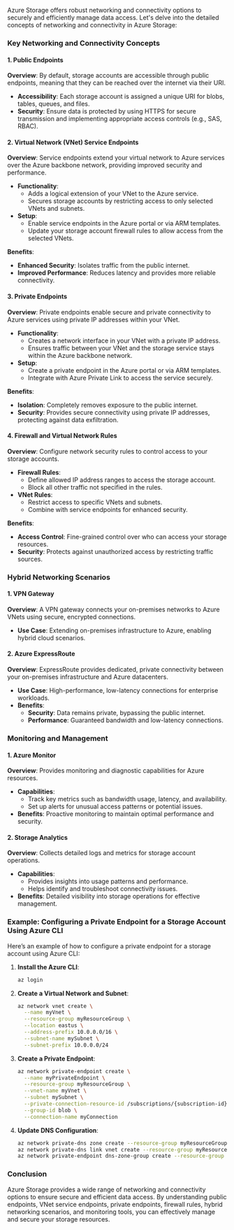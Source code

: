 Azure Storage offers robust networking and connectivity options to securely and efficiently manage data access. Let's delve into the detailed concepts of networking and connectivity in Azure Storage:

### Key Networking and Connectivity Concepts

#### 1. **Public Endpoints**

**Overview**: By default, storage accounts are accessible through public endpoints, meaning that they can be reached over the internet via their URI.

- **Accessibility**: Each storage account is assigned a unique URI for blobs, tables, queues, and files.
- **Security**: Ensure data is protected by using HTTPS for secure transmission and implementing appropriate access controls (e.g., SAS, RBAC).

#### 2. **Virtual Network (VNet) Service Endpoints**

**Overview**: Service endpoints extend your virtual network to Azure services over the Azure backbone network, providing improved security and performance.

- **Functionality**:
  - Adds a logical extension of your VNet to the Azure service.
  - Secures storage accounts by restricting access to only selected VNets and subnets.
- **Setup**:
  - Enable service endpoints in the Azure portal or via ARM templates.
  - Update your storage account firewall rules to allow access from the selected VNets.

**Benefits**:

- **Enhanced Security**: Isolates traffic from the public internet.
- **Improved Performance**: Reduces latency and provides more reliable connectivity.

#### 3. **Private Endpoints**

**Overview**: Private endpoints enable secure and private connectivity to Azure services using private IP addresses within your VNet.

- **Functionality**:
  - Creates a network interface in your VNet with a private IP address.
  - Ensures traffic between your VNet and the storage service stays within the Azure backbone network.
- **Setup**:
  - Create a private endpoint in the Azure portal or via ARM templates.
  - Integrate with Azure Private Link to access the service securely.

**Benefits**:

- **Isolation**: Completely removes exposure to the public internet.
- **Security**: Provides secure connectivity using private IP addresses, protecting against data exfiltration.

#### 4. **Firewall and Virtual Network Rules**

**Overview**: Configure network security rules to control access to your storage accounts.

- **Firewall Rules**:
  - Define allowed IP address ranges to access the storage account.
  - Block all other traffic not specified in the rules.
- **VNet Rules**:
  - Restrict access to specific VNets and subnets.
  - Combine with service endpoints for enhanced security.

**Benefits**:

- **Access Control**: Fine-grained control over who can access your storage resources.
- **Security**: Protects against unauthorized access by restricting traffic sources.

### Hybrid Networking Scenarios

#### 1. **VPN Gateway**

**Overview**: A VPN gateway connects your on-premises networks to Azure VNets using secure, encrypted connections.

- **Use Case**: Extending on-premises infrastructure to Azure, enabling hybrid cloud scenarios.

#### 2. **Azure ExpressRoute**

**Overview**: ExpressRoute provides dedicated, private connectivity between your on-premises infrastructure and Azure datacenters.

- **Use Case**: High-performance, low-latency connections for enterprise workloads.
- **Benefits**:
  - **Security**: Data remains private, bypassing the public internet.
  - **Performance**: Guaranteed bandwidth and low-latency connections.

### Monitoring and Management

#### 1. **Azure Monitor**

**Overview**: Provides monitoring and diagnostic capabilities for Azure resources.

- **Capabilities**:
  - Track key metrics such as bandwidth usage, latency, and availability.
  - Set up alerts for unusual access patterns or potential issues.
- **Benefits**: Proactive monitoring to maintain optimal performance and security.

#### 2. **Storage Analytics**

**Overview**: Collects detailed logs and metrics for storage account operations.

- **Capabilities**:
  - Provides insights into usage patterns and performance.
  - Helps identify and troubleshoot connectivity issues.
- **Benefits**: Detailed visibility into storage operations for effective management.

### Example: Configuring a Private Endpoint for a Storage Account Using Azure CLI

Here’s an example of how to configure a private endpoint for a storage account using Azure CLI:

1. **Install the Azure CLI**:

   ```bash
   az login
   ```

2. **Create a Virtual Network and Subnet**:

   ```bash
   az network vnet create \
     --name myVnet \
     --resource-group myResourceGroup \
     --location eastus \
     --address-prefix 10.0.0.0/16 \
     --subnet-name mySubnet \
     --subnet-prefix 10.0.0.0/24
   ```

3. **Create a Private Endpoint**:

   ```bash
   az network private-endpoint create \
     --name myPrivateEndpoint \
     --resource-group myResourceGroup \
     --vnet-name myVnet \
     --subnet mySubnet \
     --private-connection-resource-id /subscriptions/{subscription-id}/resourceGroups/{resource-group}/providers/Microsoft.Storage/storageAccounts/{storage-account} \
     --group-id blob \
     --connection-name myConnection
   ```

4. **Update DNS Configuration**:
   ```bash
   az network private-dns zone create --resource-group myResourceGroup --name privatelink.blob.core.windows.net
   az network private-dns link vnet create --resource-group myResourceGroup --zone-name privatelink.blob.core.windows.net --name myDNSLink --virtual-network myVnet --registration-enabled false
   az network private-endpoint dns-zone-group create --resource-group myResourceGroup --endpoint-name myPrivateEndpoint --name myDNSGroup --private-dns-zone privatelink.blob.core.windows.net --zone-name privatelink.blob.core.windows.net
   ```

### Conclusion

Azure Storage provides a wide range of networking and connectivity options to ensure secure and efficient data access. By understanding public endpoints, VNet service endpoints, private endpoints, firewall rules, hybrid networking scenarios, and monitoring tools, you can effectively manage and secure your storage resources.
